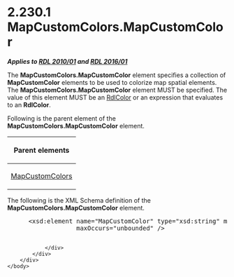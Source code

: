 <html dir="LTR" xmlns:mshelp="http://msdn.microsoft.com/mshelp" xmlns:ddue="http://ddue.schemas.microsoft.com/authoring/2003/5" xmlns:xlink="http://www.w3.org/1999/xlink" xmlns:tool="http://www.microsoft.com/tooltip">
    <head>
        <meta http-equiv="Content-Type" content="text/html; CHARSET=utf-8"></meta>
        <meta name="save" content="history"></meta>
        <title>2.230.1 MapCustomColors.MapCustomColor</title>
        <xml>
            <mshelp:toctitle title="2.230.1 MapCustomColors.MapCustomColor"></mshelp:toctitle>
            <mshelp:rltitle title="[MS-RDL]: MapCustomColors.MapCustomColor"></mshelp:rltitle>
            <mshelp:keyword index="A" term="d9615966-6a0d-4788-86b4-92853bcdfd65"></mshelp:keyword>
            <mshelp:attr name="DCSext.ContentType" value="open specification"></mshelp:attr>
            <mshelp:attr name="AssetID" value="d9615966-6a0d-4788-86b4-92853bcdfd65"></mshelp:attr>
            <mshelp:attr name="TopicType" value="kbRef"></mshelp:attr>
            <mshelp:attr name="DCSext.Title" value="[MS-RDL]: MapCustomColors.MapCustomColor" />
        </xml>
    </head>
    <body>
        <div id="header">
            <h1 class="heading">2.230.1 MapCustomColors.MapCustomColor</h1>
        </div>
        <div id="mainSection">
            <div id="mainBody">
                <div id="allHistory" class="saveHistory"></div>
                <div id="sectionSection0" class="section" name="collapseableSection">
                    

<p><b><i>Applies to </i></b><a href="3428e690-a348-4ec7-8a6a-8efb42d2cdee.html"><b><i>RDL 2010/01</i></b></a><b><i>
and </i></b><a href="52ce3983-2bfc-4e72-9359-42aaf5fe4509.html"><b><i>RDL 2016/01</i></b></a></p>

<p>The <b>MapCustomColors.MapCustomColor</b> element specifies
a collection of <b>MapCustomColor</b> elements to be used to colorize map
spatial elements. The <b>MapCustomColors.MapCustomColor</b> element MUST be
specified. The value of this element MUST be an <a href="b302c6a5-6023-42b1-95ed-bafcdc4b5714.html">RdlColor</a> or an expression
that evaluates to an <b>RdlColor</b>. </p>

<p>Following is the parent element of the <b>MapCustomColors.MapCustomColor</b>
element.</p>

<table>
 <thead>
  <tr>
   <th>
   <p>Parent elements</p>
   </th>
  </tr>
 </thead>
 <tr>
  <td>
  <p><a href="c9d5b123-c8d2-4409-91ba-2268be49ad0c.html">MapCustomColors</a></p>
  </td>
 </tr>
</table>

<p>The following is the XML Schema definition of the <b>MapCustomColors.MapCustomColor</b>
element.</p>

<dl>
<dd>
<div><pre> &lt;xsd:element name=&quot;MapCustomColor&quot; type=&quot;xsd:string&quot; minOccurs=&quot;1&quot; 
              maxOccurs=&quot;unbounded&quot; /&gt;
  
</pre></div>
</dd></dl>


                </div>
            </div>
        </div>
    </body>
</html>